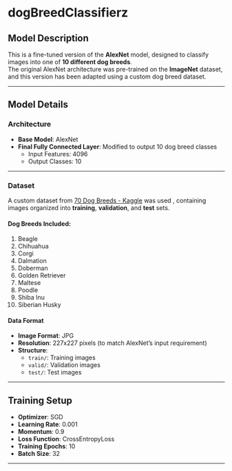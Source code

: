 ﻿# dogBreedClassifierz

## Model Description
This is a fine-tuned version of the **AlexNet** model, designed to classify images into one of **10 different dog breeds**.  
The original AlexNet architecture was pre-trained on the **ImageNet** dataset, and this version has been adapted using a custom dog breed dataset.

---

## Model Details

### Architecture
- **Base Model**: AlexNet  
- **Final Fully Connected Layer**: Modified to output 10 dog breed classes  
  - Input Features: 4096  
  - Output Classes: 10  

---

### Dataset
A custom dataset from [70 Dog Breeds - Kaggle](https://www.kaggle.com/datasets/gpiosenka/70-dog-breedsimage-data-set/data?select=dogs.csv) was used , containing images organized into **training**, **validation**, and **test** sets.
            
#### Dog Breeds Included:
1. Beagle  
2. Chihuahua  
3. Corgi  
4. Dalmation  
5. Doberman  
6. Golden Retriever  
7. Maltese  
8. Poodle  
9. Shiba Inu  
10. Siberian Husky  

#### Data Format
- **Image Format**: JPG  
- **Resolution**: 227x227 pixels (to match AlexNet’s input requirement)  
- **Structure**:  
  - `train/`: Training images  
  - `valid/`: Validation images  
  - `test/`: Test images  

---

## Training Setup
- **Optimizer**: SGD  
- **Learning Rate**: 0.001  
- **Momentum**: 0.9  
- **Loss Function**: CrossEntropyLoss  
- **Training Epochs**: 10  
- **Batch Size**: 32  

---
